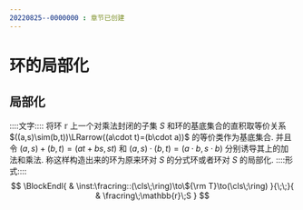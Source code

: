 ```yaml
---
20220825--0000000 : 章节已创建
---
```

# 环的局部化
## 局部化
::::文字::::
将环 $\mathbb{r}$ 上一个对乘法封闭的子集 $S$ 和环的基底集合的直积取等价关系 $((a,s)\sim(b,t))\LRarrow((a\cdot t)=(b\cdot a))$ 的等价类作为基底集合. 
并且令 $(a,s)+(b,t)=(at+bs,st)$ 和 $(a,s)\cdot(b,t)=(a\cdot b, s\cdot b)$ 分别诱导其上的加法和乘法. 
称这样构造出来的环为原来环对 $S$ 的分式环或者环对 $S$ 的局部化. 
::::形式::::
$$
\BlockEndl{
    & \inst:\fracring::(\cls\;\ring)\to\${\rm T}\to(\cls\;\ring)
}{\;\;}{
    & \fracring\;\mathbb{r}\;S
}
$$
